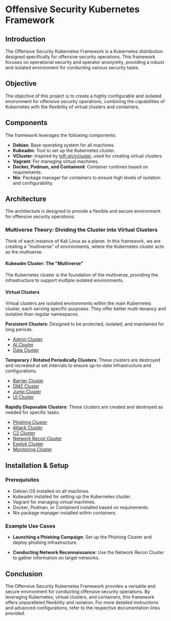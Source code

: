 # Offensive Security Kubernetes Framework

## Introduction

The Offensive Security Kubernetes Framework is a Kubernetes distribution designed specifically for offensive security operations. This framework focuses on operational security and operator anonymity, providing a robust and isolated environment for conducting various security tasks.

## Objective

The objective of this project is to create a highly configurable and isolated environment for offensive security operations, combining the capabilities of Kubernetes with the flexibility of virtual clusters and containers.

## Components

The framework leverages the following components:

- **Debian**: Base operating system for all machines.
- **Kubeadm**: Tool to set up the Kubernetes cluster.
- **VCluster**: Inspired by [loft-sh/vcluster](https://github.com/loft-sh/vcluster), used for creating virtual clusters.
- **Vagrant**: For managing virtual machines.
- **Docker, Podman, and Containerd**: Container runtimes based on requirements.
- **Nix**: Package manager for containers to ensure high levels of isolation and configurability.

## Architecture

The architecture is designed to provide a flexible and secure environment for offensive security operations.

### Multiverse Theory: Dividing the Cluster into Virtual Clusters

Think of each instance of Kali Linux as a planet. In this framework, we are creating a "multiverse" of environments, where the Kubernetes cluster acts as the multiverse.

#### Kubeadm Cluster: The "Multiverse"

The Kubernetes cluster is the foundation of the multiverse, providing the infrastructure to support multiple isolated environments.

#### Virtual Clusters

Virtual clusters are isolated environments within the main Kubernetes cluster, each serving specific purposes. They offer better multi-tenancy and isolation than regular namespaces.

**Persistent Clusters**: Designed to be protected, isolated, and maintained for long periods.
- [Admin Cluster](docs/vclusters/Admin-Cluster.md)
- [AI Cluster](docs/vclusters/AI-Cluster.md)
- [Data Cluster](docs/vclusters/Data-Cluster.md)

**Temporary / Rotated Periodically Clusters**: These clusters are destroyed and recreated at set intervals to ensure up-to-date infrastructure and configurations.
- [Barrier Cluster](docs/vclusters/Barrier-Cluster.md)
- [DMZ Cluster](docs/vclusters/DMZ-Cluster.md)
- [Jump Cluster](docs/vclusters/Jump-Cluster.md)
- [UI Cluster](docs/vclusters/UI-Cluster.md)

**Rapidly Disposable Clusters**: These clusters are created and destroyed as needed for specific tasks.
- [Phishing Cluster](docs/vclusters/Phishing-Cluster.md)
- [Attack Cluster](docs/vclusters/Attack-Cluster.md)
- [C2 Cluster](docs/vclusters/C2-Cluster.md)
- [Network Recon Cluster](docs/vclusters/Recon-Cluster.md)
- [Exploit Cluster](docs/vclusters/Exploit-Cluster.md)
- [Monitoring Cluster](docs/vclusters/Monitoring-Cluster.md)

## Installation & Setup

### Prerequisites

- Debian OS installed on all machines.
- Kubeadm installed for setting up the Kubernetes cluster.
- Vagrant for managing virtual machines.
- Docker, Podman, or Containerd installed based on requirements.
- Nix package manager installed within containers.



### Example Use Cases

- **Launching a Phishing Campaign**:
  Set up the Phishing Cluster and deploy phishing infrastructure.

- **Conducting Network Reconnaissance**:
  Use the Network Recon Cluster to gather information on target networks.

## Conclusion

The Offensive Security Kubernetes Framework provides a versatile and secure environment for conducting offensive security operations. By leveraging Kubernetes, virtual clusters, and containers, this framework offers unparalleled flexibility and isolation. For more detailed instructions and advanced configurations, refer to the respective documentation links provided.
